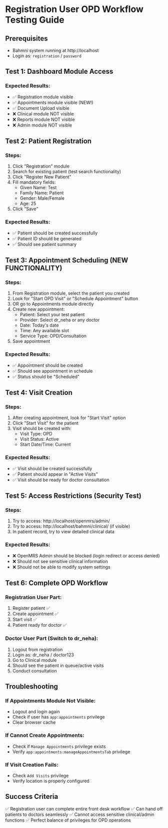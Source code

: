 # Registration User OPD Workflow Testing Guide

## Prerequisites
- Bahmni system running at http://localhost
- Login as: `registration` / `password`

## Test 1: Dashboard Module Access
### Expected Results:
- ✅ Registration module visible
- ✅ Appointments module visible (NEW!)
- ✅ Document Upload visible
- ❌ Clinical module NOT visible
- ❌ Reports module NOT visible
- ❌ Admin module NOT visible

## Test 2: Patient Registration
### Steps:
1. Click "Registration" module
2. Search for existing patient (test search functionality)
3. Click "Register New Patient"
4. Fill mandatory fields:
   - Given Name: Test
   - Family Name: Patient
   - Gender: Male/Female
   - Age: 25
5. Click "Save"

### Expected Results:
- ✅ Patient should be created successfully
- ✅ Patient ID should be generated
- ✅ Should see patient summary

## Test 3: Appointment Scheduling (NEW FUNCTIONALITY)
### Steps:
1. From Registration module, select the patient you created
2. Look for "Start OPD Visit" or "Schedule Appointment" button
3. OR go to Appointments module directly
4. Create new appointment:
   - Patient: Select your test patient
   - Provider: Select dr_neha or any doctor
   - Date: Today's date
   - Time: Any available slot
   - Service Type: OPD/Consultation
5. Save appointment

### Expected Results:
- ✅ Appointment should be created
- ✅ Should see appointment in schedule
- ✅ Status should be "Scheduled"

## Test 4: Visit Creation
### Steps:
1. After creating appointment, look for "Start Visit" option
2. Click "Start Visit" for the patient
3. Visit should be created with:
   - Visit Type: OPD
   - Visit Status: Active
   - Start Date/Time: Current

### Expected Results:
- ✅ Visit should be created successfully
- ✅ Patient should appear in "Active Visits"
- ✅ Visit should be ready for doctor consultation

## Test 5: Access Restrictions (Security Test)
### Steps:
1. Try to access: http://localhost/openmrs/admin/
2. Try to access: http://localhost/bahmni/clinical/ (if visible)
3. In patient record, try to view detailed clinical data

### Expected Results:
- ❌ OpenMRS Admin should be blocked (login redirect or access denied)
- ❌ Should not see sensitive clinical information
- ❌ Should not be able to modify system settings

## Test 6: Complete OPD Workflow
### Registration User Part:
1. Register patient ✅
2. Create appointment ✅
3. Start visit ✅
4. Patient ready for doctor ✅

### Doctor User Part (Switch to dr_neha):
1. Logout from registration
2. Login as: dr_neha / doctor123
3. Go to Clinical module
4. Should see the patient in queue/active visits
5. Conduct consultation

## Troubleshooting

### If Appointments Module Not Visible:
- Logout and login again
- Check if user has `app:appointments` privilege
- Clear browser cache

### If Cannot Create Appointments:
- Check if `Manage Appointments` privilege exists
- Verify `app:appointments:manageAppointmentsTab` privilege

### If Visit Creation Fails:
- Check `Add Visits` privilege
- Verify location is properly configured

## Success Criteria
✅ Registration user can complete entire front desk workflow
✅ Can hand off patients to doctors seamlessly
✅ Cannot access sensitive clinical/admin functions
✅ Perfect balance of privileges for OPD operations
